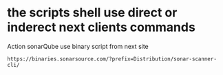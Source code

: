 # the scripts shell use direct or inderect next clients commands

Action sonarQube use binary script from next site 
````
https://binaries.sonarsource.com/?prefix=Distribution/sonar-scanner-cli/
````
